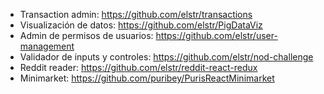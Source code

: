 - Transaction admin: https://github.com/elstr/transactions
- Visualización de datos: https://github.com/elstr/PigDataViz
- Admin de permisos de usuarios: https://github.com/elstr/user-management
- Validador de inputs y controles: https://github.com/elstr/nod-challenge
- Reddit reader: https://github.com/elstr/reddit-react-redux
- Minimarket: https://github.com/puribey/PurisReactMinimarket
